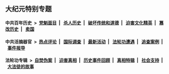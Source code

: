 ## 大纪元特别专题

#### 中共百年历史 &nbsp;>&nbsp; [党魁面目](indexes/nf1176107/README.md?11220430) &nbsp;| &nbsp; [杀人历史](indexes/nf1176106/README.md?11220430) &nbsp;| &nbsp; [破坏传统和道德](indexes/nf1176106/README.md?11220430) &nbsp;| &nbsp; [迫害文化精英](indexes/nf1176111/README.md?11220430) &nbsp;| &nbsp; [篡改历史](indexes/nf1176115/README.md?11220430) &nbsp;| &nbsp; [卖国](indexes/nf1176117/README.md?11220430) 

#### 中共活摘器官 &nbsp;>&nbsp; [热点评论](indexes/nf5879/README.md?11220430) &nbsp;| &nbsp; [国际调查](indexes/nf5947/README.md?11220430) &nbsp;| &nbsp; [最新活动](indexes/nf5883/README.md?11220430) &nbsp;| &nbsp; [法轮功遭遇](indexes/nf5881/README.md?11220430) &nbsp;| &nbsp; [追查案例](indexes/nf5880/README.md?11220430) &nbsp;| &nbsp; [事件报导](indexes/nf5877/README.md?11220430) 

#### 法轮功专辑 &nbsp;>&nbsp; [自焚伪案](indexes/nf5562/README.md?11220430) &nbsp;| &nbsp; [迫害真相](indexes/nf4379/README.md?11220430) &nbsp;| &nbsp; [历史事件回顾](indexes/nf5793/README.md?11220430) &nbsp;| &nbsp; [真相特辑](indexes/nf4389/README.md?11220430) &nbsp;| &nbsp; [社会支持](indexes/nf4386/README.md?11220430) &nbsp;| &nbsp; [大法徒的故事](indexes/nf1147481/README.md?11220430) 


